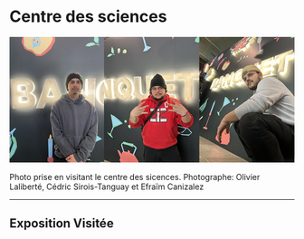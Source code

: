 #  Centre des sciences 

<p align="center">
  <img src="/centre_des_sciences/photo/banquet_et_nous.jpg">
</p>
Photo prise en visitant le centre des sicences. Photographe: Olivier Laliberté, Cédric Sirois-Tanguay et Efraïm Canizalez

---

## Exposition Visitée 
